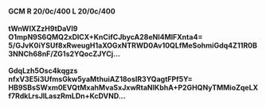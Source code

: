 #### GCM R 20/0c/400 L 20/0c/400
**tWnWIXZzH9tDaVl9**<br/>**O1mpN9S6QMQ2xDlCX+KnCifCJbycA28eNl4MlFXnta4=**<br/>**5/GJvK0iYSUf8xRweugH1aXOGxNTRWD0Av10QLfMeSohmiGdq4Z11R0B3NNCh68nF/ZG1s2YQocZJYCj...**<br/><br/>
**GdqLzh5Osc4kqgzs**<br/>**nfxV3E5i3UfmsGkw5yaMthuiAZ18osIR3YQagtFPf5Y=**<br/>**HB9SBsSWxm0EVQtMxahMvaSxJxwRtaNlKbhA+P2GHQNyTMMioZqeLXf7RdkLrsJlLaszRmLDn+KcDVND...**